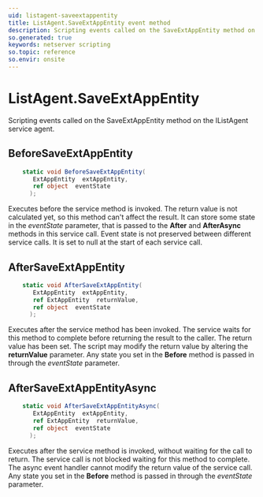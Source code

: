 ```yaml
---
uid: listagent-saveextappentity
title: ListAgent.SaveExtAppEntity event method
description: Scripting events called on the SaveExtAppEntity method on the ListAgent service agent.
so.generated: true
keywords: netserver scripting
so.topic: reference
so.envir: onsite
---
```

# ListAgent.SaveExtAppEntity

Scripting events called on the <see cref='M:IListAgent.SaveExtAppEntity'>SaveExtAppEntity</see> method on the <see cref='IListAgent'>IListAgent</see>  service agent.

## BeforeSaveExtAppEntity
```cs
    static void BeforeSaveExtAppEntity(
       ExtAppEntity  extAppEntity,
       ref object  eventState
      );
```
Executes before the service method is invoked.
The return value is not calculated yet, so this method can't affect the result.
It can store some state in the *eventState* parameter, that is passed to the **After** and **AfterAsync** methods in this service call.
Event state is not preserved between different service calls. It is set to null at the start of each service call.
## AfterSaveExtAppEntity
```cs
    static void AfterSaveExtAppEntity(
       ExtAppEntity  extAppEntity,
       ref ExtAppEntity  returnValue,
       ref object  eventState
      );
```
Executes after the service method has been invoked. The service waits for this method to complete before returning the result to the caller.
The return value has been set. The script may modify the return value by altering the **returnValue** parameter.
Any state you set in the **Before** method is passed in through the *eventState* parameter.
## AfterSaveExtAppEntityAsync
```cs
    static void AfterSaveExtAppEntityAsync(
       ExtAppEntity  extAppEntity,
       ref ExtAppEntity  returnValue,
       ref object  eventState
      );
```
Executes after the service method is invoked, without waiting for the call to return.
The service call is not blocked waiting for this method to complete.
The async event handler cannot modify the return value of the service call.
Any state you set in the **Before** method is passed in through the *eventState* parameter.

